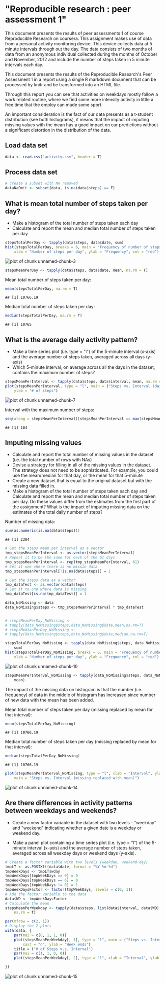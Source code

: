 # "Reproducible research : peer assessment 1"


This document presents the results of peer assessments 1 of course Reproducible Research on coursera. This assignment makes use of data from a personal activity monitoring device. This device collects data at 5 minute intervals through out the day. The data consists of two months of data from an anonymous individual collected during the months of October and November, 2012 and include the number of steps taken in 5 minute intervals each day.

This document presents the results of the Reproducible Research's Peer Assessment 1 in a report using a single R markdown document that can be processed by knitr and be transformed into an HTML file.

Through this report you can see that activities on weekdays mostly follow a work related routine, where we find some more intensity activity in little a free time that the employ can made some sport.

An important consideration is the fact of our data presents as a t-student distribution (see both histograms), it means that the impact of imputing missing values with the mean has a good impact on our predictions without a significant distortion in the distribution of the data.

## Load data set


```r
data <- read.csv("activity.csv", header = T)
```

## Process data set


```r
# create a subset with NA removed
dataNaOmit <- subset(data, is.na(data$steps) == F)
```

## What is mean total number of steps taken per day?

* Make a histogram of the total number of steps taken each day
* Calculate and report the mean and median total number of steps taken per day


```r
stepsTotalPerDay <- tapply(data$steps, data$date, sum)
hist(stepsTotalPerDay, breaks = 6, main = "Frequency of number of steps per day", 
    xlab = "Number of steps per day", ylab = "Frequency", col = "red")
```

![plot of chunk unnamed-chunk-3](figure/unnamed-chunk-3-1.png) 


```r
stepsMeanPerDay <- tapply(data$steps, data$date, mean, na.rm = T)
```

Mean total number of steps taken per day:

```r
mean(stepsTotalPerDay, na.rm = T)
```

```
## [1] 10766.19
```
Median total number of steps taken per day:


```r
median(stepsTotalPerDay, na.rm = T)
```

```
## [1] 10765
```

## What is the average daily activity pattern?

* Make a time series plot (i.e. type = "l") of the 5-minute interval (x-axis) and the average number of steps taken, averaged across all days (y-axis)
* Which 5-minute interval, on average across all the days in the dataset, contains the maximum number of steps?


```r
stepsMeanPerInterval <- tapply(data$steps, data$interval, mean, na.rm = T)
plot(stepsMeanPerInterval, type = "l", main = ("Steps vs. Interval (daily average)"), 
    ylab = "# of steps")
```

![plot of chunk unnamed-chunk-7](figure/unnamed-chunk-7-1.png) 

Interval with the maximum number of steps:


```r
seq(along = stepsMeanPerInterval)[stepsMeanPerInterval == max(stepsMeanPerInterval)]
```

```
## [1] 104
```

## Imputing missing values

* Calculate and report the total number of missing values in the dataset (i.e. the total number of rows with NAs)
* Devise a strategy for filling in all of the missing values in the dataset. The strategy does not need to be sophisticated. For example, you could use the mean/median for that day, or the mean for that 5-minute
* Create a new dataset that is equal to the original dataset but with the missing data filled in.
* Make a histogram of the total number of steps taken each day and Calculate and report the mean and median total number of steps taken per day. Do these values differ from the estimates from the first part of the assignment? What is the impact of imputing missing data on the estimates of the total daily number of steps?

Number of missing data:

```r
sum(as.numeric(is.na(data$steps)))
```

```
## [1] 2304
```


```r
# Get the steps mean per interval as a vector
tmp_stepsMeanPerInterval <- as.vector(stepsMeanPerInterval)
# Repeat it to be the same for each of the 61 days
tmp_stepsMeanPerInterval <- rep(tmp_stepsMeanPerInterval, 61)
# Set it one where there is no missin data
tmp_stepsMeanPerInterval[!is.na(data$steps)] = 1

# Get the steps data as a vector
tmp_dataTest <- as.vector(data$steps)
# Set it to one where data is missing
tmp_dataTest[is.na(tmp_dataTest)] = 1

data_NoMissing <- data
data_NoMissing$steps <- tmp_stepsMeanPerInterval * tmp_dataTest


# stepsMeanPerDay_NoMissing <-
# tapply(data_NoMissing$steps,data_NoMissing$date,mean,na.rm=T)
# stepsMedianPerDay_NoMissing <-
# tapply(data_NoMissing$steps,data_NoMissing$date,median,na.rm=T)

stepsTotalPerDay_NoMissing <- tapply(data_NoMissing$steps, data_NoMissing$date, 
    sum)
hist(stepsTotalPerDay_NoMissing, breaks = 6, main = "Frequency of number of steps per day", 
    xlab = "Number of steps per day", ylab = "Frequency", col = "red")
```

![plot of chunk unnamed-chunk-10](figure/unnamed-chunk-10-1.png) 

```r
stepsMeanPerInterval_NoMissing <- tapply(data_NoMissing$steps, data_NoMissing$interval, 
    mean)
```
The impact of the missing data on histogram is that the number (i.e. frequency) of data in the middle of histogram has increased since number of new data with the mean has been added.

Mean total number of steps taken per day (missing replaced by mean for that interval):


```r
mean(stepsTotalPerDay_NoMissing)
```

```
## [1] 10766.19
```
Median total number of steps taken per day (missing replaced by mean for that interval):


```r
median(stepsTotalPerDay_NoMissing)
```

```
## [1] 10766.19
```

```r
plot(stepsMeanPerInterval_NoMissing, type = "l", xlab = "Interval", ylab = "# of Steps", 
    main = "Steps vs. Interval (missing replaced with mean)")
```

![plot of chunk unnamed-chunk-14](figure/unnamed-chunk-14-1.png) 
## Are there differences in activity patterns between weekdays and weekends?

* Create a new factor variable in the dataset with two levels - "weekday" and "weekend" indicating whether a given date is a weekday or weekend day.

* Make a panel plot containing a time series plot (i.e. type = "l") of the 5-minute interval (x-axis) and the average number of steps taken, averaged across all weekday days or weekend days (y-axis).


```r
# Create a factor variable with two levels (weekday, weekend-day)
tmpLT <- as.POSIXlt(data$date, format = "%Y-%m-%d")
tmpWeekDays <- tmpLT$wday
tmpWeekDays[tmpWeekDays == 0] = 0
tmpWeekDays[tmpWeekDays == 6] = 0
tmpWeekDays[tmpWeekDays != 0] = 1
tmpWeekDaysFactor <- factor(tmpWeekDays, levels = c(0, 1))
# Add the factor variable to the data
data$WD <- tmpWeekDaysFactor
# Calculate the mean
stepsMeanPerWeekday <- tapply(data$steps, list(data$interval, data$WD), mean, 
    na.rm = T)

par(mfrow = c(2, 1))
# Display the 2 plots
with(data, {
    par(mai = c(0, 1, 1, 0))
    plot(stepsMeanPerWeekday[, 1], type = "l", main = ("Steps vs. Interval"), 
        xaxt = "n", ylab = "Week ends")
    title = ("# of Steps v.s. Interval")
    par(mai = c(1, 1, 0, 0))
    plot(stepsMeanPerWeekday[, 2], type = "l", xlab = "Interval", ylab = "Week days")

})
```

![plot of chunk unnamed-chunk-15](figure/unnamed-chunk-15-1.png) 
